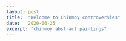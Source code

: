 ```yaml
---
layout: post
title:  "Welcome to Chinmoy controversies"
date:   2020-06-25
excerpt: "chinmoy abstract paintings"
---
```

